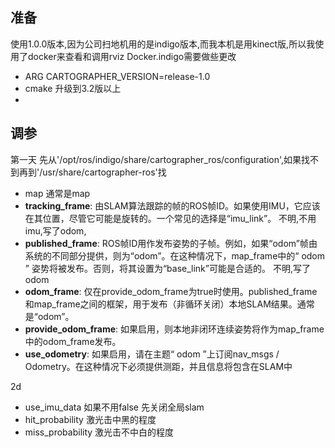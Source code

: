 ## 准备
使用1.0.0版本,因为公司扫地机用的是indigo版本,而我本机是用kinect版,所以我使用了docker来查看和调用rviz
Docker.indigo需要做些更改
- ARG CARTOGRAPHER_VERSION=release-1.0
- cmake 升级到3.2版以上
- 

## 调参
第一天
先从'/opt/ros/indigo/share/cartographer_ros/configuration',如果找不到再到'/usr/share/cartographer-ros'找
- map 通常是map
- **tracking_frame**: 由SLAM算法跟踪的帧的ROS帧ID。如果使用IMU，它应该在其位置，尽管它可能是旋转的。一个常见的选择是“imu_link”。 不明,不用imu,写了odom,
- **published_frame**: ROS帧ID用作发布姿势的子帧。例如，如果“odom”帧由系统的不同部分提供，则为“odom”。在这种情况下，map_frame中的“ odom ” 姿势将被发布。否则，将其设置为“base_link”可能是合适的。 不明,写了odom
- **odom_frame**: 仅在provide_odom_frame为true时使用。published_frame 和map_frame之间的框架，用于发布（非循环关闭）本地SLAM结果。通常是“odom”。
- **provide_odom_frame**: 如果启用，则本地非闭环连续姿势将作为map_frame中的odom_frame发布。
- **use_odometry**: 如果启用，请在主题“ odom ”上订阅nav_msgs / Odometry。在这种情况下必须提供测距，并且信息将包含在SLAM中



2d

- use_imu_data  如果不用false
先关闭全局slam
- hit_probability 激光击中黑的程度
- miss_probability 激光击不中白的程度